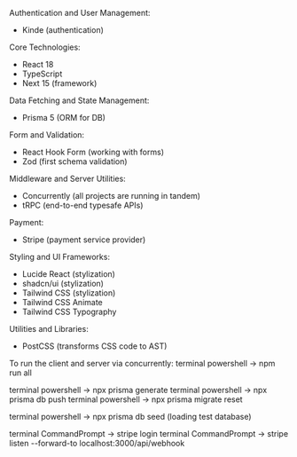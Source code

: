 Authentication and User Management:
- Kinde (authentication)

Core Technologies:
- React 18
- TypeScript
- Next 15 (framework)

Data Fetching and State Management:
- Prisma 5 (ORM for DB)

Form and Validation:
- React Hook Form (working with forms)
- Zod (first schema validation)

Middleware and Server Utilities:
- Concurrently (all projects are running in tandem)
- tRPC (end-to-end typesafe APIs)

Payment:
- Stripe (payment service provider)

Styling and UI Frameworks:
- Lucide React (stylization)
- shadcn/ui (stylization)
- Tailwind CSS (stylization)
- Tailwind CSS Animate
- Tailwind CSS Typography

Utilities and Libraries:
- PostCSS (transforms CSS code to AST)

To run the client and server via concurrently:
terminal powershell -> npm run all

terminal powershell -> npx prisma generate
terminal powershell -> npx prisma db push
terminal powershell -> npx prisma migrate reset

terminal powershell -> npx prisma db seed (loading test database)

terminal CommandPrompt -> stripe login
terminal CommandPrompt -> stripe listen --forward-to localhost:3000/api/webhook
